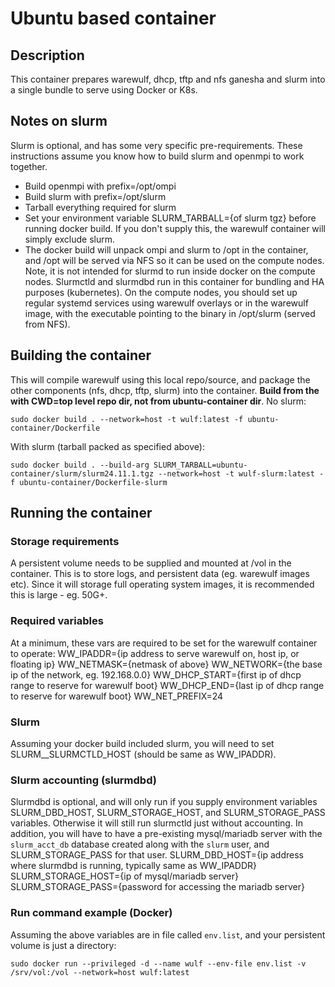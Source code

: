 # Ubuntu based container
## Description
This container prepares warewulf, dhcp, tftp and nfs ganesha and slurm into a single bundle to serve using Docker or K8s.

## Notes on slurm
Slurm is optional, and has some very specific pre-requirements. These instructions assume you know how to build slurm and openmpi to work together.
- Build openmpi with prefix=/opt/ompi
- Build slurm with prefix=/opt/slurm
- Tarball everything required for slurm
- Set your environment variable SLURM_TARBALL={of slurm tgz} before running docker build. If you don't supply this, the warewulf container will simply exclude slurm.
- The docker build will unpack ompi and slurm to /opt in the container, and /opt will be served via NFS so it can be used on the compute nodes. Note, it is not intended for slurmd to run inside docker on the compute nodes. Slurmctld and slurmdbd run in this container for bundling and HA purposes (kubernetes). On the compute nodes, you should set up regular systemd services using warewulf overlays or in the warewulf image, with the executable pointing to the binary in /opt/slurm (served from NFS).

## Building the container
This will compile warewulf using this local repo/source, and package the other components (nfs, dhcp, tftp, slurm) into the container. **Build from the with CWD=top level repo dir, not from ubuntu-container dir**.
No slurm:
```
sudo docker build . --network=host -t wulf:latest -f ubuntu-container/Dockerfile
```
With slurm (tarball packed as specified above):
```
sudo docker build . --build-arg SLURM_TARBALL=ubuntu-container/slurm/slurm24.11.1.tgz --network=host -t wulf-slurm:latest -f ubuntu-container/Dockerfile-slurm
```

## Running the container
### Storage requirements
A persistent volume needs to be supplied and mounted at /vol in the container. This is to store logs, and persistent data (eg. warewulf images etc). Since it will storage full operating system images, it is recommended this is large - eg. 50G+.
### Required variables
At a minimum, these vars are required to be set for the warewulf container to operate:
WW_IPADDR={ip address to serve warewulf on, host ip, or floating ip}
WW_NETMASK={netmask of above}
WW_NETWORK={the base ip of the network, eg. 192.168.0.0}
WW_DHCP_START={first ip of dhcp range to reserve for warewulf boot}
WW_DHCP_END={last ip of dhcp range to reserve for warewulf boot}
WW_NET_PREFIX=24

### Slurm
Assuming your docker build included slurm, you will need to set SLURM__SLURMCTLD_HOST (should be same as WW_IPADDR).

### Slurm accounting (slurmdbd)
Slurmdbd is optional, and will only run if you supply environment variables SLURM_DBD_HOST, SLURM_STORAGE_HOST, and SLURM_STORAGE_PASS variables. Otherwise it will still run slurmctld just without accounting. In addition, you will have to have a pre-existing mysql/mariadb server with the `slurm_acct_db` database created along with the `slurm` user, and SLURM_STORAGE_PASS for that user.
SLURM_DBD_HOST={ip address where slurmdbd is running, typically same as WW_IPADDR}
SLURM_STORAGE_HOST={ip of mysql/mariadb server}
SLURM_STORAGE_PASS={password for accessing the mariadb server}

### Run command example (Docker)
Assuming the above variables are in file called `env.list`, and your persistent volume is just a directory:
```
sudo docker run --privileged -d --name wulf --env-file env.list -v /srv/vol:/vol --network=host wulf:latest
```
